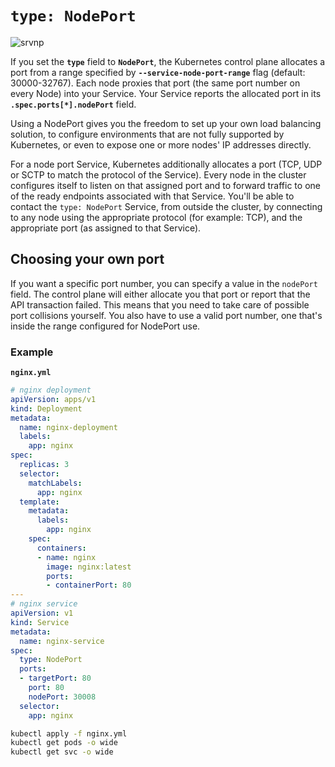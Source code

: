 # ``type: NodePort``

![srvnp](https://github.com/user-attachments/assets/fc3b714a-b84c-4490-8f11-9692c2b7a875)

If you set the **`type`** field to **`NodePort`**, the Kubernetes control plane allocates a port from a range specified by **`--service-node-port-range`** flag (default: 30000-32767). Each node proxies that port (the same port number on every Node) into your Service. Your Service reports the allocated port in its **`.spec.ports[*].nodePort`** field.

Using a NodePort gives you the freedom to set up your own load balancing solution, to configure environments that are not fully supported by Kubernetes, or even to expose one or more nodes' IP addresses directly.

For a node port Service, Kubernetes additionally allocates a port (TCP, UDP or SCTP to match the protocol of the Service). Every node in the cluster configures itself to listen on that assigned port and to forward traffic to one of the ready endpoints associated with that Service. You'll be able to contact the `type: NodePort` Service, from outside the cluster, by connecting to any node using the appropriate protocol (for example: TCP), and the appropriate port (as assigned to that Service).

## Choosing your own port

If you want a specific port number, you can specify a value in the `nodePort` field. The control plane will either allocate you that port or report that the API transaction failed. This means that you need to take care of possible port collisions yourself. You also have to use a valid port number, one that's inside the range configured for NodePort use.

### Example

**`nginx.yml`**

```yml
# nginx deployment
apiVersion: apps/v1
kind: Deployment
metadata:
  name: nginx-deployment
  labels:
    app: nginx
spec:
  replicas: 3
  selector:
    matchLabels:
      app: nginx
  template:
    metadata:
      labels:
        app: nginx
    spec:
      containers:
      - name: nginx
        image: nginx:latest
        ports:
        - containerPort: 80
---
# nginx service
apiVersion: v1
kind: Service
metadata:
  name: nginx-service
spec:
  type: NodePort
  ports:
  - targetPort: 80
    port: 80
    nodePort: 30008
  selector:
    app: nginx
```

```bash
kubectl apply -f nginx.yml
kubectl get pods -o wide
kubectl get svc -o wide
```
